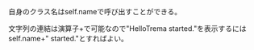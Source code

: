 自身のクラス名はself.nameで呼び出すことができる。

文字列の連結は演算子+で可能なので"HelloTrema started."を表示するにはself.name+" started."とすればよい。
